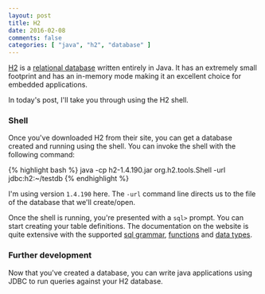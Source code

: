 ```yaml
---
layout: post
title: H2
date: 2016-02-08
comments: false
categories: [ "java", "h2", "database" ]
---
```


[H2](http://www.h2database.com/html/main.html) is a [relational database](https://en.wikipedia.org/wiki/Relational_database_management_system) written entirely in Java. It has an extremely small footprint and has an in-memory mode making it an excellent choice for embedded applications.

In today's post, I'll take you through using the H2 shell.

### Shell

Once you've downloaded H2 from their site, you can get a database created and running using the shell. You can invoke the shell with the following command:

{% highlight bash %}
java -cp h2-1.4.190.jar org.h2.tools.Shell -url jdbc:h2:~/testdb
{% endhighlight %}

I'm using version `1.4.190` here. The `-url` command line directs us to the file of the database that we'll create/open.

Once the shell is running, you're presented with a `sql>` prompt. You can start creating your table definitions. The documentation on the website is quite extensive with the supported [sql grammar](http://www.h2database.com/html/grammar.html), [functions](http://www.h2database.com/html/functions.html) and [data types](http://www.h2database.com/html/datatypes.html).

### Further development

Now that you've created a database, you can write java applications using JDBC to run queries against your H2 database.

